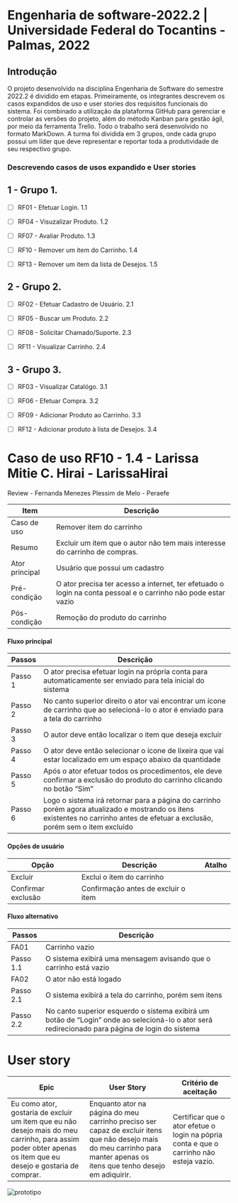 # Engenharia de software-2022.2 | Universidade Federal do Tocantins - Palmas, 2022

## Introdução

O projeto desenvolvido na disciplina Engenharia de Software do semestre 2022.2 é dividido em etapas. Primeiramente, os integrantes descrevem os casos expandidos de uso e user stories dos requisitos funcionais do sistema. Foi combinado a utilização da plataforma GitHub para gerenciar e controlar as versões do projeto, além do método Kanban para gestão ágil, por meio da ferramenta Trello. Todo o trabalho será desenvolvido no formato MarkDown. A turma foi dividida em 3 grupos, onde cada grupo possui um líder que deve representar e reportar toda a produtividade de seu respectivo grupo.

### Descrevendo casos de usos expandido e User stories

## 1 - Grupo 1.

- [ ] RF01 - Efetuar Login. 1.1

- [ ] RF04 - Visuzalizar Produto. 1.2

- [ ] RF07 - Avaliar Produto. 1.3

- [ ] RF10 - Remover um item do Carrinho. 1.4

- [ ] RF13 - Remover um item da lista de Desejos. 1.5

## 2 - Grupo 2.

- [ ] RF02 - Efetuar Cadastro de Usuário. 2.1

- [ ] RF05 - Buscar um Produto. 2.2

- [ ] RF08 - Solicitar Chamado/Suporte. 2.3

- [ ] RF11 - Visualizar Carrinho. 2.4

## 3 - Grupo 3.

- [ ] RF03 - Visualizar Catalógo. 3.1

- [ ] RF06 - Efetuar Compra. 3.2

- [ ] RF09 - Adicionar Produto ao Carrinho. 3.3

- [ ] RF12 - Adicionar produto à lista de Desejos. 3.4

# Caso de uso RF10 - 1.4 - Larissa Mitie C. Hirai - LarissaHirai
Review - Fernanda Menezes Plessim de Melo - Peraefe

Item           | Descrição
---------------|----------
Caso de uso    | Remover item do carrinho
Resumo	       | Excluir um item que o autor não tem mais interesse do carrinho de compras.
Ator principal | Usuário que possui um cadastro
Pré-condição   | O ator precisa ter acesso a internet, ter efetuado o login na conta pessoal e o carrinho não pode estar vazio
Pós-condição   | Remoção do produto do carrinho

#### Fluxo principal

Passos  | Descrição
--------|----------
Passo 1 | O ator precisa efetuar login na própria conta para automaticamente ser enviado para tela inicial do sistema
Passo 2 | No canto superior direito o ator vai encontrar um ícone de carrinho que ao selecioná-lo o ator é enviado para a tela do carrinho
Passo 3 | O autor deve então localizar o item que deseja excluir
Passo 4 | O ator deve então selecionar o ícone de lixeira que vai estar localizado em um espaço abaixo da quantidade
Passo 5 | Após o ator efetuar todos os procedimentos, ele deve confirmar a exclusão do produto do carrinho clicando no botão “Sim”
Passo 6 | Logo o sistema irá retornar para a página do carrinho porém agora atualizado e mostrando os itens existentes no carrinho antes de efetuar a exclusão, porém sem o item excluído


#### Opções de usuário

Opção                                | Descrição   | Atalho
-------------------------------------|-------------|-------
Excluir|Exclui o item do carrinho|
Confirmar exclusão|Confirmação antes de excluir o item|


#### Fluxo alternativo


Passos      | Descrição
------------|----------
FA01        | Carrinho vazio
Passo 1.1   | O sistema exibirá uma mensagem avisando que o carrinho está vazio
FA02        | O ator não está logado   
Passo 2.1   | O sistema exibirá a tela do carrinho, porém sem itens
Passo 2.2   | No canto superior esquerdo o sistema exibirá um botão de “Login” onde ao selecioná-lo o ator será redirecionado para página de login do sistema

# User story


Epic	       	       |User Story| Critério de aceitação
-----------------------|----------|----------------------
Eu como ator, gostaria de excluir um item que eu não desejo mais do meu carrinho, para assim poder obter apenas os item que eu desejo e gostaria de comprar.| Enquanto ator na página do meu carrinho preciso ser capaz de excluir itens que não desejo mais do meu carrinho para manter apenas os itens que tenho desejo em adiquirir.| Certificar que o ator efetue o login na pópria conta e que o carrinho não esteja vazio.


![prototipo](https://github.com/disciplinas-prof-Edeilson-UFT/eng-soft-2022-2/blob/feature/RF10/prototipo/Capturar.PNG)

